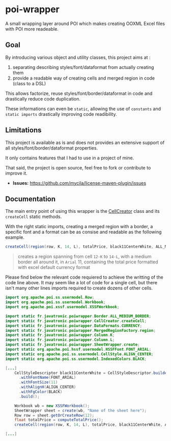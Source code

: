 poi-wrapper
===========

A small wrapping layer around POI which makes creating OOXML Excel files with POI more readeable.

## Goal

By introducing various object and utility classes, this project aims at :

1. separating describing styles/font/dataformat from actually creating them
2. provide a readable way of creating cells and merged region in code (class to a DSL)

This allows factorize, reuse styles/font/border/dataformat in code and drastically reduce code duplication.

These informations can even be ```static```, allowing the use of ```constants``` and ```static imports``` drastically improving code readibility.

## Limitations

This project is available as is and does not provides an extensive support of all styles/font/border/dataformat properties.

It only contains features that I had to use in a project of mine.

That said, the project is open source, feel free to fork or contribute to improve it.

 - **Issues:** https://github.com/mycila/license-maven-plugin/issues

## Documentation

The main entry point of using this wrapper is the [CellCreator](https://github.com/lesaint/poi-wrapper/blob/master/src/main/java/fr/javatronic/poiwrapper/CellCreator.java) class and its ```createCell``` static methods.

With the right static imports, creating a merged region with a border, a specific font and a format can be as consise and readable as the
following example.

```java
createCell(region(row, K, 14, L), totalPrice, black11CenterWhite, ALL_MEDIUM_BORDER, CURRENCY);
```

> creates a region spanning from cell ```12-K``` to ```14-L```, with a medium border all around it, in ```Arial``` 11, containing
> the total price formatted with excel default currency format

Please find below the relevant code requiered to achieve the writting of the code line above. It may seem like a lot of code for a single cell,
but there isn't many other lines imports required to create dozens of other cells.

```java
import org.apache.poi.ss.usermodel.Row;
import org.apache.poi.ss.usermodel.Workbook;
import org.apache.poi.xssf.usermodel.XSSFWorkbook;

import static fr.javatronic.poiwrapper.Border.ALL_MEDIUM_BORDER;
import static fr.javatronic.poiwrapper.CellCreator.createCell;
import static fr.javatronic.poiwrapper.DataFormats.CURRENCY;
import static fr.javatronic.poiwrapper.MergedRegionFactory.region;
import static fr.javatronic.poiwrapper.Column.K;
import static fr.javatronic.poiwrapper.Column.L;
import static fr.javatronic.poiwrapper.SheetWrapper.create;
import static org.apache.poi.hssf.usermodel.HSSFFont.FONT_ARIAL;
import static org.apache.poi.ss.usermodel.CellStyle.ALIGN_CENTER;
import static org.apache.poi.ss.usermodel.IndexedColors.BLACK;

[...]
    CellStyleDescriptor black11CenterWhite = CellStyleDescriptor.builder()
      .withFontName(FONT_ARIAL)
      .withFontSize(11)
      .withAlignH(ALIGN_CENTER)
      .withFgColor(BLACK)
      .build();

    Workbook wb = new XSSFWorkbook();
    SheetWrapper sheet = create(wb, "Name of the sheet here");
    Row row = sheet.getOrCreateRow(12);
    float totalPrice = computeTotalPrice();
    createCell(region(row, K, 14, L), totalPrice, black11CenterWhite, ALL_MEDIUM_BORDER, CURRENCY);

[...]
```